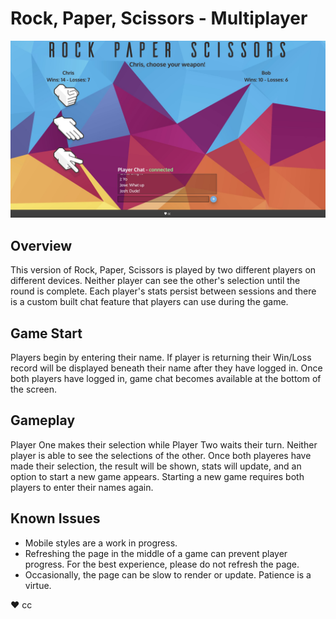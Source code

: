 # Rock, Paper, Scissors - Multiplayer

![RPS - Multiplayer](/assets/images/thumbnail.jpg)

## Overview

This version of Rock, Paper, Scissors is played by two different players on different devices. Neither player can see the other's selection until the round is complete. Each player's stats persist between sessions and there is a custom built chat feature that players can use during the game.

## Game Start

Players begin by entering their name. If player is returning their Win/Loss record will be displayed beneath their name after they have logged in. Once both players have logged in, game chat becomes available at the bottom of the screen.

## Gameplay

Player One makes their selection while Player Two waits their turn. Neither player is able to see the selections of the other. Once both playeres have made their selection, the result will be shown, stats will update, and an option to start a new game appears. Starting a new game requires both players to enter their names again.

## Known Issues

- Mobile styles are a work in progress.
- Refreshing the page in the middle of a game can prevent player progress. For the best experience, please do not refresh the page.
- Occasionally, the page can be slow to render or update. Patience is a virtue.

♥︎ cc
